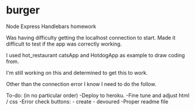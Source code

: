 # burger
Node Express Handlebars homework


Was having difficulty getting the localhost connection to start. Made it difficult to test if the app was correctly working. 

I used hot_restaurant catsApp and HotdogApp as example to draw coding from.

I'm still working on this and determined to get this to work.

Other than the connection error I know I need to do the follow.


To-do: (in no particular order)
-Deploy to heroku.
-Fine tune and adjust html / css
-Error check buttons:
    - create 
    - devoured
-Proper readme file